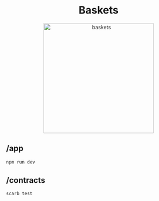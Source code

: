 <div align="center">
  <h1>Baskets</h1>
  <img src="https://preview.redd.it/cinematic-screenshot-of-insert-character-here-dunking-a-v0-rbggv3o8q4ic1.png?width=640&crop=smart&auto=webp&s=7646af60ba1f610d578a5aee2895e7d881b4bafd" alt="baskets" height="300"/>

</div>

## /app

```bash
npm run dev
```

## /contracts

```bash
scarb test
```
